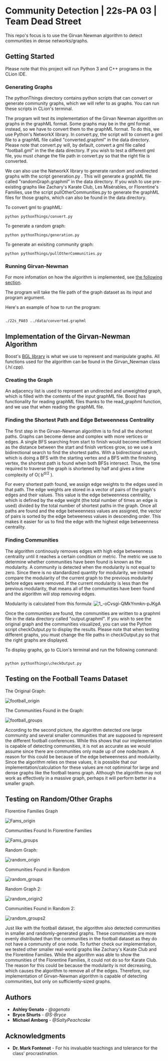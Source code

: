 # Community Detection | 22s-PA 03 | Team Dead Street

This repo's focus is to use the Girvan Newman algorithm to detect communities in dense networks/graphs.

## Getting Started

Please note that this project will run Python 3 and C++ programs in the CLion IDE.

### Generating Graphs

The pythonThings directory contains python scripts that can convert or generate community graphs, which we will refer to as graphs. You can run these scripts in CLion's terminal.

The program will test its implementation of the Girvan Newman algorithm on graphs in the graphML format. Some graphs may be in the gml format instead, so we have to convert them to the graphML format. To do this, we use Python's NetworkX library. In convert.py, the script will to convert a gml file to a graphML file called "converted.graphml" in the data directory. Please note that convert.py will, by default, convert a gml file called "football.gml" in the the data directory. If you wish to test a different gml file, you must change the file path in convert.py so that the right file is converted.

We can also use the NetworkX library to generate random and undirected graphs with the script generation.py . This will generate a graphML file called "randomGraph.graphml" in the data directory. If you wish to use pre-existing graphs like Zachary's Karate Club, Les Misérables, or Florentine's Families, use the script pullOtherCommunities.py to generate the graphML files for those graphs, which can also be found in the data directory.


To convert gml to graphML:
```
python pythonThings/convert.py
```

To generate a random graph:
```
python pythonThings/generation.py
```

To generate an exisiting community graph:
```
python pythonThings/pullOtherCommunities.py
```

### Running Girvan-Newman

For more infomation on how the algorithm is implemented, see [the following section](#Implementation-of-the-Girvan-Newman-Algorithm).

The program will take the file path of the graph dataset as its input and program argument.

Here's an example of how to run the program:
```

./22s_PA03 ../data/converted.graphml
```


## Implementation of the Girvan-Newman Algorithm

Boost's [BGL library](https://www.boost.org/doc/libs/1_78_0/libs/graph/doc/index.html) is what we use to represent and manipulate graphs. All functions used for the algorithm can be found in the Girvan_Newman class (.h/.cpp).

### Creating the Graph

An adjacency list is used to represent an undirected and unweighted graph, which is filled with the contents of the input graphML file. Boost has functionality for reading graphML files thanks to the read_graphml function, and we use that when reading the graphML file.

### Finding the Shortest Path and Edge Betweenness Centrality

The first step in the Girvan-Newman algorithm is to find all the shortest paths. Graphs can become dense and complex with more vertices or edges. A single BFS searching from start to finish would become inefficient as the distance between the start and finish vertices grow, so we use a bidirectional search to find the shortest paths. With a bidirectional search, which is doing a BFS with the starting vertex and a BFS with the finishing vertex, the shortest path is found when both BFSs intersect. Thus, the time required to traverse the graph is shortened by half and gives a time complexity of O( b<sup>d/2</sup> ).

For every shortest path found, we assign edge weights to the edges used in that path. The edge weights are stored in a vector of pairs of the graph's edges and their values. This value is the edge betweenness centrality, which is defined by the edge weight (the total number of times an edge is used) divided by the total number of shortest paths in the graph. Once all paths are found and the edge betweenness values are assigned, the vector of pairs is sorted by the edge betweeness values in descending order. This makes it easier for us to find the edge with the highest edge betweenness centrality.

### Finding Communities

The algorithm continously removes edges with high edge betweenness centrality until it reaches a certain condition or metric. The metric we use to determine whether communities have been found is known as the modularity. A community is detected when the modularity is not equal to zero. Since there is no standardized quantity for modularity, we instead compare the modularity of the current graph to the previous modularity before edges were removed. If the current modularity is less than the previous modularity, that means all of the communities have been found and the algorithm will stop removing edges.

Modularity is calculated from this formula:
![1_-oCvsgi-QMkYnmkn-pJKgA](https://user-images.githubusercontent.com/79382708/162868619-475b38f9-7522-4e4c-911f-d5f4af80e0ec.png)

Once the communities are found, the communities are written to a graphml file in the data directory called "output.graphml". If you wish to see the original graph and the communities visualized, you can use the Python script checkOutput.py to display the results. Please note that when testing different graphs, you must change the file paths in checkOutput.py so that the right graphs are displayed.

To display graphs, go to CLion's terminal and run the following command:
```

python pythonThings\checkOutput.py
```


## Testing on the Football Teams Dataset

The Original Graph:

![football_origin](https://user-images.githubusercontent.com/79382708/162868712-a8a8244b-7291-4125-99cd-3612c828845f.png)

The Communities Found in the Graph:

![football_groups](https://user-images.githubusercontent.com/79382708/162868709-f4a567b8-048e-4ba6-b290-60861d6b82f8.png)

According to the second picture, the algorithm detected one large community and several smaller communities that are supposed to represent the different football conferences. While this shows that our implementation is capable of detecting communities, it is not as accurate as we would assume since there are communities only made up of one node/team. A reason for this could be because of the edge betweenness and modularity. Since the algorithm relies on these values, it is possible that our implementation/calculation for these values are not optiminal for large and dense graphs like the football teams graph. Although the algorithm may not work as effectively in a massive graph, perhaps it will perform better in a smaller graph.

## Testing on Random/Other Graphs

Florentine Families Graph

![Fams_origin](https://user-images.githubusercontent.com/79382708/162876725-5818dadc-e7ae-4764-99b0-5986348f45f0.png)

Communities Found In Florentine Families

![Fams_groups](https://user-images.githubusercontent.com/79382708/162876731-74dc7245-0e46-460d-95f0-3175a42e676c.png)

Random Graph:

![random_origin](https://user-images.githubusercontent.com/79382708/162873395-0764b7bd-b4e6-4fee-b136-a0fde2242db6.png)

Communities Found in Random

![random_groups](https://user-images.githubusercontent.com/79382708/162873393-e85c514e-21ef-4fec-bf37-5d963c9000f7.png)

Random Graph 2:

![random_origin2](https://user-images.githubusercontent.com/79382708/162876177-2c87555e-8f92-40ff-9bfd-f0cad50886fc.png)

Communities Found in Random 2:

![random_groups2](https://user-images.githubusercontent.com/79382708/162876168-a3343a79-ae0e-4f40-a859-54b1e93d5c56.png)

Just like with the football dataset, the algorithm also detected communities in smaller and randomly-generated graphs. These communities are more evenly distributed than the communities in the football dataset as they do not have a community of one node. To further check our implementation, we tested other smaller real-world graphs like Zachary's Karate Club and the Florentine Families. While the algorithm was able to show the communities of the Florentine Families, it could not do so for Karate Club. The reason for this could be because the modularity is not decreasing, which causes the algorithm to remove all of the edges. Therefore, our implementation of Girvan-Newman algorithm is capable of detecting communities, but only on sufficiently-sized graphs.


## Authors

* **Ashley Genato** - *@agenato*
* **Bryce Shurts** - *@S-Bryce*
* **Michael Amberg** - *@SaltyPeachcake*


## Acknowledgments

* **Dr. Mark Fontenot** - For his invaluable teachings and tolerance for the class' procrastination.
